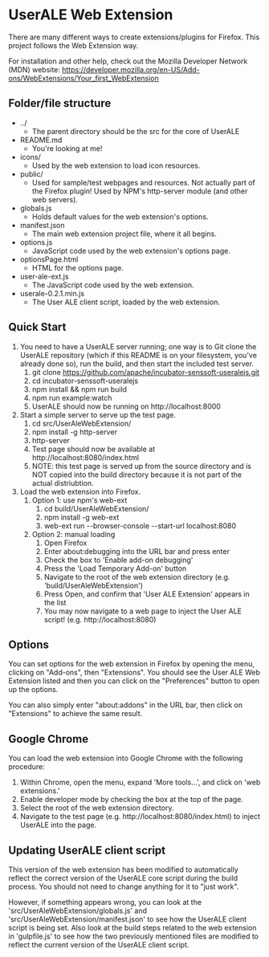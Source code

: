 # UserALE Web Extension

There are many different ways to create extensions/plugins for Firefox. This project follows the Web Extension way.

For installation and other help, check out the Mozilla Developer Network (MDN) website:
https://developer.mozilla.org/en-US/Add-ons/WebExtensions/Your_first_WebExtension

## Folder/file structure

* ../
    * The parent directory should be the src for the core of UserALE
* README.md
    * You're looking at me!
* icons/
    * Used by the web extension to load icon resources.
* public/
    * Used for sample/test webpages and resources. Not actually part of the Firefox plugin! Used by NPM's http-server module (and other web servers).
* globals.js
    * Holds default values for the web extension's options.
* manifest.json 
    * The main web extension project file, where it all begins.
* options.js
    * JavaScript code used by the web extension's options page.
* optionsPage.html
    * HTML for the options page.
* user-ale-ext.js
    * The JavaScript code used by the web extension.
* userale-0.2.1.min.js
    * The User ALE client script, loaded by the web extension.

## Quick Start

1. You need to have a UserALE server running; one way is to Git clone the UserALE repository (which if this README is on your filesystem, you've already done so), run the build, and then start the included test server.
    1. git clone https://github.com/apache/incubator-senssoft-useralejs.git
    1. cd incubator-senssoft-useralejs
    1. npm install && npm run build
    1. npm run example:watch
    1. UserALE should now be running on http://localhost:8000
1. Start a simple server to serve up the test page.
    1. cd src/UserAleWebExtension/
    1. npm install -g http-server
    1. http-server
    1. Test page should now be available at http://localhost:8080/index.html
    1. NOTE: this test page is served up from the source directory and is NOT copied into the build directory because it is not part of the actual distriubtion.
1. Load the web extension into Firefox.
    1. Option 1: use npm's web-ext
        1. cd build/UserAleWebExtension/
        1. npm install -g web-ext
        1. web-ext run --browser-console --start-url localhost:8080
    1. Option 2: manual loading
        1. Open Firefox
        1. Enter about:debugging into the URL bar and press enter
        1. Check the box to 'Enable add-on debugging'
        1. Press the 'Load Temporary Add-on' button
        1. Navigate to the root of the web extension directory (e.g. 'build/UserAleWebExtension')
        1. Press Open, and confirm that 'User ALE Extension' appears in the list
        1. You may now navigate to a web page to inject the User ALE script! (e.g. http://localhost:8080)
        
## Options

You can set options for the web extension in Firefox by opening the menu, clicking on "Add-ons", then "Extensions". You should see the User ALE Web Extension listed and then you can click on the "Preferences" button to open up the options.

You can also simply enter "about:addons" in the URL bar, then click on "Extensions" to achieve the same result.

## Google Chrome

You can load the web extension into Google Chrome with the following procedure:

1. Within Chrome, open the menu, expand 'More tools...', and click on 'web extensions.'
1. Enable developer mode by checking the box at the top of the page.
1. Select the root of the web extension directory.
1. Navigate to the test page (e.g. http://localhost:8080/index.html) to inject UserALE into the page.
    
## Updating UserALE client script

This version of the web extension has been modified to automatically reflect the correct version of the UserALE core script during the build process. You should not need to change anything for it to "just work".

However, if something appears wrong, you can look at the 'src/UserAleWebExtension/globals.js' and 'src/UserAleWebExtension/manifest.json' to see how the UserALE client script is being set. Also look at the build steps related to the web extension in 'gulpfile.js' to see how the two previously mentioned files are modified to reflect the current version of the UserALE client script.